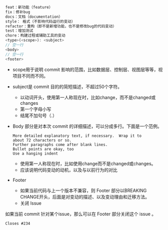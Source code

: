 
``` javascript
feat：新功能（feature）
fix：修补bug
docs：文档（documentation）
style： 格式（不影响代码运行的变动）
refactor：重构（即不是新增功能，也不是修改bug的代码变动）
test：增加测试
chore：构建过程或辅助工具的变动
<type>(<scope>): <subject>
// 空一行
<body>
// 空一行
<footer>
```
- scope用于说明 commit 影响的范围，比如数据层、控制层、视图层等等，视项目不同而不同。
- subject是 commit 目的的简短描述，不超过50个字符。
    - 以动词开头，使用第一人称现在时，比如change，而不是changed或changes
    - 第一个字母小写
    - 结尾不加句号（.）
- Body 部分是对本次 commit 的详细描述，可以分成多行。下面是一个范例。   
   ```
   More detailed explanatory text, if necessary.  Wrap it to 
   about 72 characters or so. 
   Further paragraphs come after blank lines.
   Bullet points are okay, too
   Use a hanging indent
   ```
   - 使用第一人称现在时，比如使用change而不是changed或changes。
   - 应该说明代码变动的动机，以及与以前行为的对比
- Footer  

    - 如果当前代码与上一个版本不兼容，则 Footer 部分以BREAKING CHANGE开头，后面是对变动的描述、以及变动理由和迁移方法。
    - 关闭 Issue

如果当前 commit 针对某个issue，那么可以在 Footer 部分关闭这个 issue 。
``` 
Closes #234
```

